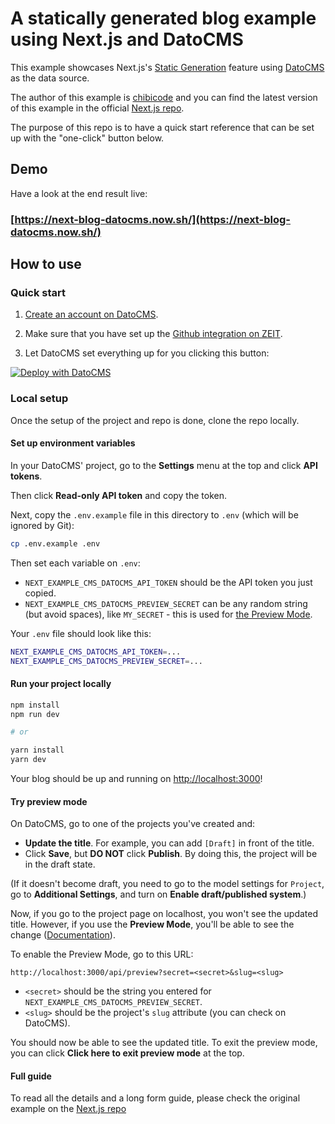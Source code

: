 # A statically generated blog example using Next.js and DatoCMS

This example showcases Next.js's [Static Generation](/docs/basic-features/pages.md) feature using [DatoCMS](https://www.datocms.com/) as the data source.

The author of this example is [chibicode](https://github.com/chibicode) and you can find the latest version of this example in the official [Next.js repo](https://github.com/zeit/next.js/tree/canary/examples/cms-datocms).

The purpose of this repo is to have a quick start reference that can be set up with the "one-click" button below.

## Demo

Have a look at the end result live:

### [https://next-blog-datocms.now.sh/](https://next-blog-datocms.now.sh/)


## How to use


### Quick start

1. [Create an account on DatoCMS](https://datocms.com).

2. Make sure that you have set up the [Github integration on ZEIT](https://zeit.co/docs/v2/git-integrations/zeit-now-for-github).

3. Let DatoCMS set everything up for you clicking this button:

[![Deploy with DatoCMS](https://dashboard.datocms.com/deploy/button.svg)](https://dashboard.datocms.com/deploy?repo=datocms/nextjs-demo)


### Local setup

Once the setup of the project and repo is done, clone the repo locally.


#### Set up environment variables

In your DatoCMS' project, go to the **Settings** menu at the top and click **API tokens**.

Then click **Read-only API token** and copy the token.

Next, copy the `.env.example` file in this directory to `.env` (which will be ignored by Git):

```bash
cp .env.example .env
```

Then set each variable on `.env`:

- `NEXT_EXAMPLE_CMS_DATOCMS_API_TOKEN` should be the API token you just copied.
- `NEXT_EXAMPLE_CMS_DATOCMS_PREVIEW_SECRET` can be any random string (but avoid spaces), like `MY_SECRET` - this is used for [the Preview Mode](/docs/advanced-features/preview-mode.md).

Your `.env` file should look like this:

```bash
NEXT_EXAMPLE_CMS_DATOCMS_API_TOKEN=...
NEXT_EXAMPLE_CMS_DATOCMS_PREVIEW_SECRET=...
```

#### Run your project locally

```bash
npm install
npm run dev

# or

yarn install
yarn dev
```

Your blog should be up and running on [http://localhost:3000](http://localhost:3000)!


#### Try preview mode

On DatoCMS, go to one of the projects you've created and:

- **Update the title**. For example, you can add `[Draft]` in front of the title.
- Click **Save**, but **DO NOT** click **Publish**. By doing this, the project will be in the draft state.

(If it doesn't become draft, you need to go to the model settings for `Project`, go to **Additional Settings**, and turn on **Enable draft/published system**.)

Now, if you go to the project page on localhost, you won't see the updated title. However, if you use the **Preview Mode**, you'll be able to see the change ([Documentation](/docs/advanced-features/preview-mode.md)).

To enable the Preview Mode, go to this URL:

```
http://localhost:3000/api/preview?secret=<secret>&slug=<slug>
```

- `<secret>` should be the string you entered for `NEXT_EXAMPLE_CMS_DATOCMS_PREVIEW_SECRET`.
- `<slug>` should be the project's `slug` attribute (you can check on DatoCMS).

You should now be able to see the updated title. To exit the preview mode, you can click **Click here to exit preview mode** at the top.


#### Full guide

To read all the details and a long form guide, please check the original example on the [Next.js repo](https://github.com/zeit/next.js/tree/canary/examples/cms-datocms)

